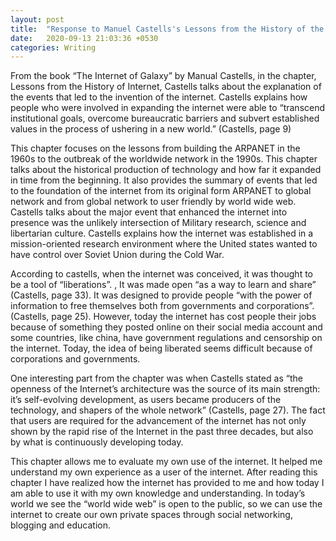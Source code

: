 ```yaml
---
layout: post
title:  "Response to Manuel Castells's Lessons from the History of the Internet."
date:   2020-09-13 21:03:36 +0530
categories: Writing
---
```


From the book “The Internet of Galaxy” by Manual Castells, in the chapter, Lessons from the History of Internet, Castells talks about the explanation of the events that led to the invention of the internet. Castells explains how people who were involved in expanding the internet were able to “transcend institutional goals, overcome bureaucratic barriers and subvert established values in the process of ushering in a new world.” (Castells, page 9)

This chapter focuses on the lessons from building the ARPANET in the 1960s to the outbreak of the worldwide network in the 1990s. This chapter talks about the historical production of technology and how far it expanded in time from the beginning. It also provides the summary of events that led to the foundation of the internet from its original form ARPANET to global network and from global network to user friendly by world wide web. Castells talks about the major event that enhanced the internet into presence was the unlikely intersection of Military research, science and libertarian culture. Castells explains how the internet was established in a mission-oriented research environment where the United states wanted to have control over Soviet Union during the Cold War.

According to castells, when the internet was conceived, it was thought to be a tool of “liberations”. , It was made open “as a way to learn and share” (Castells, page 33). It was designed to provide people “with the power of information to free themselves both from governments and corporations”. (Castells, page 25). However, today the internet has cost people their jobs because of something they posted online on their social media account and some countries, like china, have government regulations and censorship on the internet. Today, the idea of being liberated seems difficult because of corporations and governments.

One interesting part from the chapter was when Castells stated as “the openness of the Internet’s architecture was the source of its main strength: it’s self-evolving development, as users became producers of the technology, and shapers of the whole network” (Castells, page 27). The fact that users are required for the advancement of the internet has not only shown by the rapid rise of the Internet in the past three decades, but also by what is continuously developing today.

This chapter allows me to evaluate my own use of the internet. It helped me understand my own experience as a user of the internet. After reading this chapter I have realized how the internet has provided to me and how today I am able to use it with my own knowledge and understanding. In today’s world we see the “world wide web” is open to the public, so we can use the internet to create our own private spaces through social networking, blogging and education. 